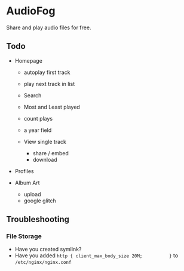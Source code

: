 # AudioFog

Share and play audio files for free.

## Todo

- Homepage
  - autoplay first track
  - play next track in list

  - Search
  - Most and Least played
  - count plays
  - a year field
  - View single track
    - share / embed
    - download

- Profiles
- Album Art
  - upload
  - google glitch

## Troubleshooting

### File Storage
- Have you created symlink?
- Have you added `http {
      client_max_body_size 20M;         
}` to `/etc/nginx/nginx.conf`
